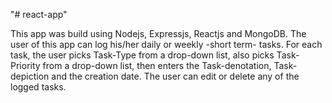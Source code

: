 "# react-app"

This app was build using Nodejs, Expressjs, Reactjs and MongoDB.
The user of this app can log his/her daily or weekly -short term- tasks.
For each task, the user picks Task-Type from a drop-down list,
also picks Task-Priority from a drop-down list, then enters the Task-denotation,
Task-depiction and the creation date.
The user can edit or delete any of the logged tasks.
